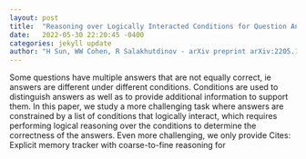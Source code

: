 ```yaml
---
layout: post
title:  "Reasoning over Logically Interacted Conditions for Question Answering"
date:   2022-05-30 22:20:45 -0400
categories: jekyll update
author: "H Sun, WW Cohen, R Salakhutdinov - arXiv preprint arXiv:2205.12898, 2022"
---
```

Some questions have multiple answers that are not equally correct, ie answers are different under different conditions. Conditions are used to distinguish answers as well as to provide additional information to support them. In this paper, we study a more challenging task where answers are constrained by a list of conditions that logically interact, which requires performing logical reasoning over the conditions to determine the correctness of the answers. Even more challenging, we only provide  Cites: Explicit memory tracker with coarse-to-fine reasoning for 